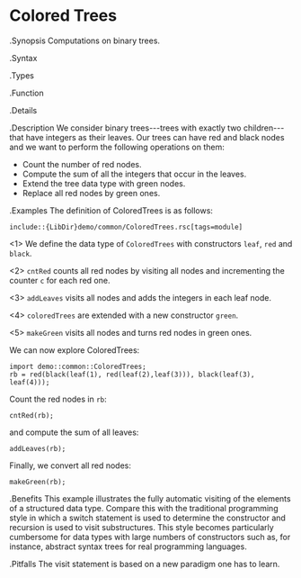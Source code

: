 # Colored Trees

.Synopsis
Computations on binary trees.

.Syntax

.Types

.Function

.Details

.Description
We consider binary trees---trees with exactly two children---that have integers as their leaves. 
Our trees can have red and black nodes and we want to perform the following operations on them:

*  Count the number of red nodes.
*  Compute the sum of all the integers that occur in the leaves.
*  Extend the tree data type with green nodes.
*  Replace all red nodes by green ones.

.Examples
The definition of ColoredTrees is as follows:
```rascal
include::{LibDir}demo/common/ColoredTrees.rsc[tags=module]
```
       
<1> We define the data type of `ColoredTrees` with constructors `leaf`, `red` and `black`.

<2> `cntRed` counts all red nodes by visiting all nodes and incrementing
the counter `c` for each red one.

<3> `addLeaves` visits all nodes and adds the integers in each leaf node.

<4> `coloredTrees` are extended with a new constructor `green`.

<5> `makeGreen` visits all nodes and turns red nodes in green ones.

We can now explore ColoredTrees:
```rascal-shell
import demo::common::ColoredTrees;
rb = red(black(leaf(1), red(leaf(2),leaf(3))), black(leaf(3), leaf(4)));
```
Count the red nodes in `rb`:
```rascal-shell,continue
cntRed(rb);
```
and compute the sum of all leaves:
```rascal-shell,continue
addLeaves(rb);
```
Finally, we convert all red nodes:
```rascal-shell,continue
makeGreen(rb);
```

.Benefits
This example illustrates the fully automatic visiting of the elements of a structured data type.
Compare this with the traditional programming style in which a switch statement is used to determine
the constructor and recursion is used to visit substructures. This style becomes particularly cumbersome
for data types with large numbers of constructors such as, for instance, abstract syntax trees for real
programming languages.

.Pitfalls
The visit statement is based on a new paradigm one has to learn.

